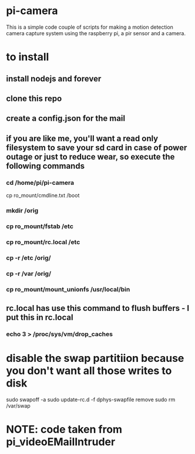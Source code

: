 # pi-camera
This is a simple code couple of scripts for making a motion detection camera capture system using the raspberry pi, a pir sensor and a camera.

# to install
## install nodejs and forever
## clone this repo 
## create a config.json for the mail 
## if you are like me, you'll want a read only filesystem to save your sd card in case of power outage or just to reduce wear, so execute the following commands
### cd /home/pi/pi-camera
 cp ro_mount/cmdline.txt /boot
### mkdir /orig
### cp ro_mount/fstab /etc
### cp ro_mount/rc.local /etc
### cp -r /etc /orig/
### cp -r /var /orig/
### cp ro_mount/mount_unionfs /usr/local/bin
## rc.local has use this command to flush buffers - I put this in rc.local
### echo 3 > /proc/sys/vm/drop_caches

# disable the swap partitiion because you don't want all those writes to disk
sudo swapoff -a
sudo update-rc.d -f dphys-swapfile remove
sudo rm /var/swap

# NOTE: code taken from pi_videoEMailIntruder
